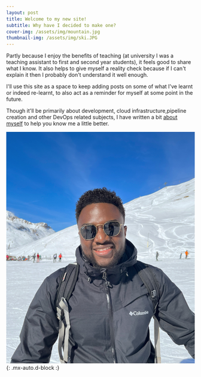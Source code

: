 ```yaml
---
layout: post
title: Welcome to my new site!
subtitle: Why have I decided to make one?
cover-img: /assets/img/mountain.jpg
thumbnail-img: /assets/img/ski.JPG
---
```


Partly because I enjoy the benefits of teaching (at university I was a teaching assistant to first and second year students), it feels good to share what I know. It also helps to give myself a reality check because if I can't explain it then I probably don't understand it well enough.

I'll use this site as a space to keep adding posts on some of what I've learnt or indeed re-learnt, to also act as a reminder for myself at some point in the future.

Though it'll be primarily about development, cloud infrastructure,pipeline creation and other DevOps related subjects, I have written a bit [about myself](https://davidlight.io/aboutme/) to help you know me a little better.

![me-skiing](/assets/img/ski.JPG){: .mx-auto.d-block :}

